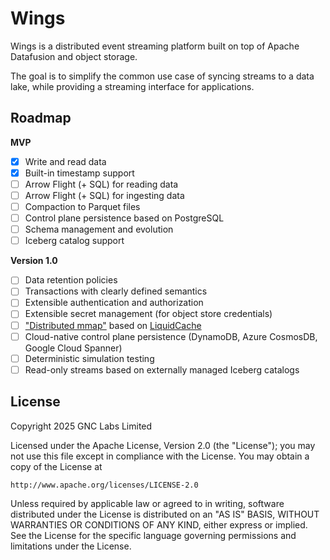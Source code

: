 # Wings

Wings is a distributed event streaming platform built on top of Apache Datafusion and object storage.

The goal is to simplify the common use case of syncing streams to a data lake, while providing a streaming interface for applications.

## Roadmap

**MVP**

 - [x] Write and read data
 - [x] Built-in timestamp support
 - [ ] Arrow Flight (+ SQL) for reading data
 - [ ] Arrow Flight (+ SQL) for ingesting data
 - [ ] Compaction to Parquet files
 - [ ] Control plane persistence based on PostgreSQL
 - [ ] Schema management and evolution
 - [ ] Iceberg catalog support

**Version 1.0**

 - [ ] Data retention policies
 - [ ] Transactions with clearly defined semantics
 - [ ] Extensible authentication and authorization
 - [ ] Extensible secret management (for object store credentials)
 - [ ] ["Distributed mmap"](https://www.warpstream.com/blog/minimizing-s3-api-costs-with-distributed-mmap) based on [LiquidCache](https://github.com/XiangpengHao/liquid-cache)
 - [ ] Cloud-native control plane persistence (DynamoDB, Azure CosmosDB, Google Cloud Spanner)
 - [ ] Deterministic simulation testing
 - [ ] Read-only streams based on externally managed Iceberg catalogs

## License

Copyright 2025 GNC Labs Limited

Licensed under the Apache License, Version 2.0 (the "License"); you may not use
this file except in compliance with the License. You may obtain a copy of the
License at

    http://www.apache.org/licenses/LICENSE-2.0

Unless required by applicable law or agreed to in writing, software distributed
under the License is distributed on an "AS IS" BASIS, WITHOUT WARRANTIES OR
CONDITIONS OF ANY KIND, either express or implied. See the License for the
specific language governing permissions and limitations under the License.
